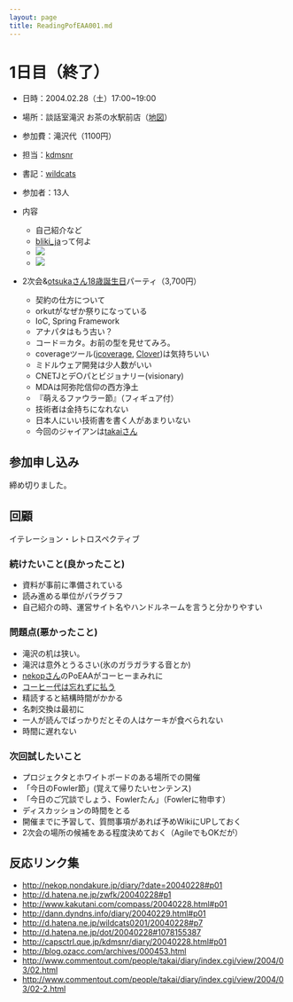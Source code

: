 ```yaml
---
layout: page
title: ReadingPofEAA001.md
---
```


# 1日目（終了）

- 日時：2004.02.28（土）17:00~19:00
- 場所：談話室滝沢 お茶の水駅前店（[地図](http://map.yahoo.co.jp/print?nl=35.41.44.573&el=139.46.3.593&sc=1&memo=%c5%ec%b5%fe%c5%d4%c0%e9%c2%e5%c5%c4%b6%e8%bf%c0%c5%c4%bd%d9%b2%cf%c2%e6%a3%b2%c3%fa%cc%dc%a4%ce%bc%fe%ca%d5%c3%cf%bf%de&mode=0)）
- 参加費：滝沢代（1100円）

- 担当：[kdmsnr](http://capsctrl.que.jp/kdmsnr/)
- 書記：[wildcats](http://d.hatena.ne.jp/wildcats0201/)
- 参加者：13人

- 内容
  - 自己紹介など
  - [bliki_ja](http://capsctrl.que.jp/kdmsnr/wiki/bliki/)って何よ
  - ![](Preface)
  - ![](Introduction)

- 2次会&[otsukaさん](http://blog.ozacc.com/)[18歳誕生日](http://blog.ozacc.com/archives/000453.html)パーティ（3,700円）
  - 契約の仕方について
  - orkutがなぜか祭りになっている
  - IoC, Spring Framework
  - アナパタはもう古い？
  - コード＝カタ。お前の型を見せてみろ。
  - coverageツール([jcoverage](http://www.jcoverage.com/), [Clover](http://www.thecortex.net/clover/index.html))は気持ちいい
  - ミドルウェア開発は少人数がいい
  - CNETJとデ○パとビジョナリー(visionary)
  - MDAは阿弥陀信仰の西方浄土
  - 『萌えるファウラー節』（フィギュア付）
  - 技術者は金持ちになれない
  - 日本人にいい技術書を書く人があまりいない
  - 今回のジャイアンは[takaiさん](http://www.commentout.com/people/takai/)

## 参加申し込み

締め切りました。

## 回顧
イテレーション・レトロスペクティブ

### 続けたいこと(良かったこと)

- 資料が事前に準備されている
- 読み進める単位がパラグラフ
- 自己紹介の時、運営サイト名やハンドルネームを言うと分かりやすい

### 問題点(悪かったこと)

- 滝沢の机は狭い。
- 滝沢は意外とうるさい(氷のガラガラする音とか)
- [nekopさん](http://nekop.nondakure.jp/)のPoEAAがコーヒーまみれに
- [コーヒー代は忘れずに払う](http://nekop.nondakure.jp/diary/?date=20040228#p01)
- 精読すると結構時間がかかる
- 名刺交換は最初に
- 一人が読んでばっかりだとその人はケーキが食べられない
- 時間に遅れない

### 次回試したいこと

- プロジェクタとホワイトボードのある場所での開催
- 「今日のFowler節」(覚えて帰りたいセンテンス) 
- 「今日のご冗談でしょう、Fowlerたん」（Fowlerに物申す）
- ディスカッションの時間をとる
- 開催までに予習して、質問事項があれば予めWikiにUPしておく
- 2次会の場所の候補をある程度決めておく（AgileでもOKだが）

## 反応リンク集

- http://nekop.nondakure.jp/diary/?date=20040228#p01
- http://d.hatena.ne.jp/zwfk/20040228#p1
- http://www.kakutani.com/compass/20040228.html#p01
- http://dann.dyndns.info/diary/20040229.html#p01
- http://d.hatena.ne.jp/wildcats0201/20040228#p7
- http://d.hatena.ne.jp/dot/20040228#1078155387
- http://capsctrl.que.jp/kdmsnr/diary/20040228.html#p01
- http://blog.ozacc.com/archives/000453.html
- http://www.commentout.com/people/takai/diary/index.cgi/view/2004/03/02.html
- http://www.commentout.com/people/takai/diary/index.cgi/view/2004/03/02-2.html
